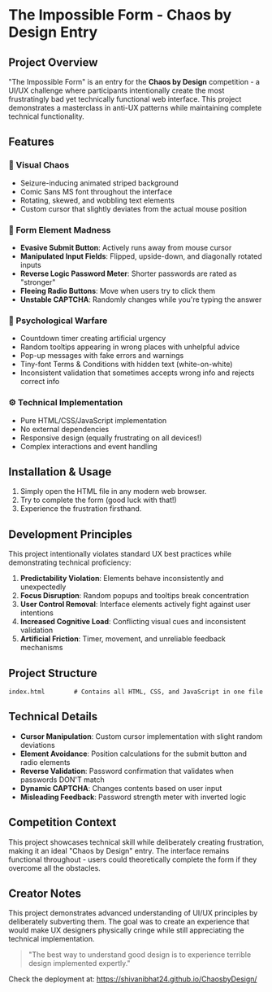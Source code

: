 # The Impossible Form - Chaos by Design Entry

## Project Overview

"The Impossible Form" is an entry for the **Chaos by Design** competition - a UI/UX challenge where participants intentionally create the most frustratingly bad yet technically functional web interface. This project demonstrates a masterclass in anti-UX patterns while maintaining complete technical functionality.

## Features

### 🎨 Visual Chaos
- Seizure-inducing animated striped background
- Comic Sans MS font throughout the interface
- Rotating, skewed, and wobbling text elements
- Custom cursor that slightly deviates from the actual mouse position

### 📝 Form Element Madness
- **Evasive Submit Button**: Actively runs away from mouse cursor
- **Manipulated Input Fields**: Flipped, upside-down, and diagonally rotated inputs
- **Reverse Logic Password Meter**: Shorter passwords are rated as "stronger"
- **Fleeing Radio Buttons**: Move when users try to click them
- **Unstable CAPTCHA**: Randomly changes while you're typing the answer

### 🧠 Psychological Warfare
- Countdown timer creating artificial urgency
- Random tooltips appearing in wrong places with unhelpful advice
- Pop-up messages with fake errors and warnings
- Tiny-font Terms & Conditions with hidden text (white-on-white)
- Inconsistent validation that sometimes accepts wrong info and rejects correct info

### ⚙️ Technical Implementation
- Pure HTML/CSS/JavaScript implementation
- No external dependencies
- Responsive design (equally frustrating on all devices!)
- Complex interactions and event handling

## Installation & Usage

1. Simply open the HTML file in any modern web browser.
2. Try to complete the form (good luck with that!)
3. Experience the frustration firsthand.

## Development Principles

This project intentionally violates standard UX best practices while demonstrating technical proficiency:

1. **Predictability Violation**: Elements behave inconsistently and unexpectedly
2. **Focus Disruption**: Random popups and tooltips break concentration
3. **User Control Removal**: Interface elements actively fight against user intentions
4. **Increased Cognitive Load**: Conflicting visual cues and inconsistent validation
5. **Artificial Friction**: Timer, movement, and unreliable feedback mechanisms

## Project Structure

```
index.html        # Contains all HTML, CSS, and JavaScript in one file
```

## Technical Details

- **Cursor Manipulation**: Custom cursor implementation with slight random deviations
- **Element Avoidance**: Position calculations for the submit button and radio elements
- **Reverse Validation**: Password confirmation that validates when passwords DON'T match
- **Dynamic CAPTCHA**: Changes contents based on user input
- **Misleading Feedback**: Password strength meter with inverted logic

## Competition Context

This project showcases technical skill while deliberately creating frustration, making it an ideal "Chaos by Design" entry. The interface remains functional throughout - users could theoretically complete the form if they overcome all the obstacles.

## Creator Notes

This project demonstrates advanced understanding of UI/UX principles by deliberately subverting them. The goal was to create an experience that would make UX designers physically cringe while still appreciating the technical implementation.

> "The best way to understand good design is to experience terrible design implemented expertly."

Check the deployment at: https://shivanibhat24.github.io/ChaosbyDesign/
